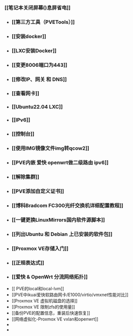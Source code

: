 ### [[笔记本关闭屏幕()息屏省电]]
- ### [[第三方工具（PVETools）]]
- ### [[安装docker]]
- ### [[LXC安装Docker]]
- ### [[变更8006端口为443]]
- ### [[修改IP、网关 和 DNS]]
- ### [[查看网卡]]
- ### [[Ubuntu22.04 LXC]]
- ### [[IPv6]]
- ### [[控制台]]
- ### [[使用IMG镜像文件img转qcow2]]
- ### [[PVE内嵌 爱快 openwrt做二级路由 ipv6]]
- ### [[解除集群]]
- ### [[PVE添加自定义证书]]
- ### [[博科Bradcom FC300光纤交换机详细配置教程]]
- ### [[一键更换LinuxMirrors国内软件源脚本]]
- ### [[列出Ubuntu 和 Debian 上已安装的软件包]]
- ### [[Proxmox VE存储入门]]
- ### [[正规表达式]]
- ### [[爱快 & OpenWrt 分流网络拓扑]]
- [[ PVE的local和local-lvm]]
- [[PVE中ikuai爱快软路由网卡/E1000/virtio/vmxnet性能对比]]
- [[Proxmox VE 虚拟机磁盘的选择]]
- [[Proxmox VE 限制zfs的使用量]]
- [[备份PVE的配置信息，重装后快速恢复]]
- [[网络虚拟化-Proxmox VE vxlan和openwrt]]
-
-